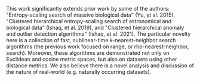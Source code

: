 This work significantly extends prior work by some of the authors: "Entropy-scaling search of massive biological data" (Yu, et al. 2015), "Clustered hierarchical entropy-scaling search of astronomical and biological data" (Ishaq, et al. 2019), and "Clustered hierarchical anomaly and outlier detection algorithms" (Ishaq, et al. 2021). The particular novelty here is a collection of fast, sublinear-time k-nearest-neighbor search algorithms (the previous work focused on range, or rho-nearest-neighbor, search). Moreover, these algorithms are demonstrated not only on Euclidean and cosine metric spaces, but also on datasets using other distance metrics. We also believe there is a novel analysis and discussion of the nature of real-world (e.g. naturally occurring datasets).